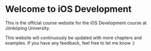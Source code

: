 # Welcome to iOS Development

This is the official course website for the iOS Development course at Jönköping University.

This website will continuously be updated with more chapters and examples. If you have any feedback, feel free to let me know :)

